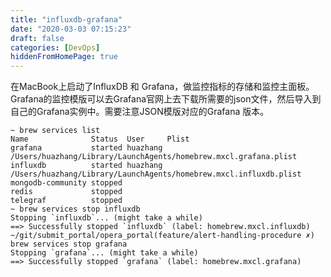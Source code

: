 ```yaml
---
title: "influxdb-grafana"
date: "2020-03-03 07:15:23"
draft: false
categories: [DevOps]
hiddenFromHomePage: true
---
```

在MacBook上启动了InfluxDB 和 Grafana，做监控指标的存储和监控主面板。Grafana的监控模版可以去Grafana官网上去下载所需要的json文件，然后导入到自己的Grafana实例中。需要注意JSON模版对应的Grafana 版本。

```
~ brew services list
Name              Status  User     Plist
grafana           started huazhang /Users/huazhang/Library/LaunchAgents/homebrew.mxcl.grafana.plist
influxdb          started huazhang /Users/huazhang/Library/LaunchAgents/homebrew.mxcl.influxdb.plist
mongodb-community stopped
redis             stopped
telegraf          stopped
~ brew services stop influxdb
Stopping `influxdb`... (might take a while)
==> Successfully stopped `influxdb` (label: homebrew.mxcl.influxdb)
~/git/submit_portal/opera_portal(feature/alert-handling-procedure ✗) brew services stop grafana
Stopping `grafana`... (might take a while)
==> Successfully stopped `grafana` (label: homebrew.mxcl.grafana)
```
